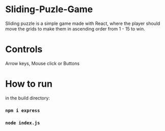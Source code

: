 # Sliding-Puzle-Game
Sliding puzzle is a simple game made with React, where the player should move the grids to make them in ascending order from 1 - 15 to win.

# Controls
Arrow keys,
Mouse click
or Buttons
<!-- 
# Functionalities
Number of moves counter 
and reset game button -->

# How to run 
in the build directory:
### `npm i express`
### `node index.js`

<!-- # Screenshots
![ScreenShot](https://raw.github.com/Pegassos/Sliding-Puzle-Game/main/Screenshots/game-start.jpg)
![ScreenShot](https://raw.github.com/Pegassos/Sliding-Puzle-Game/main/Screenshots/game-victory.jpg)
![ScreenShot](https://raw.github.com/Pegassos/Sliding-Puzle-Game/main/Screenshots/victory.jpg) -->
